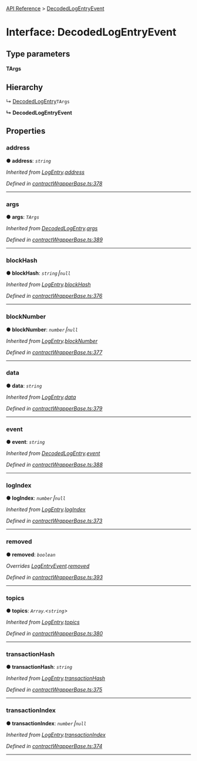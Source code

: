 [API Reference](../README.md) > [DecodedLogEntryEvent](../interfaces/DecodedLogEntryEvent.md)



# Interface: DecodedLogEntryEvent

## Type parameters
#### TArgs 
## Hierarchy


↳  [DecodedLogEntry](DecodedLogEntry.md)`TArgs`

**↳ DecodedLogEntryEvent**








## Properties
<a id="address"></a>

###  address

**●  address**:  *`string`* 

*Inherited from [LogEntry](LogEntry.md).[address](LogEntry.md#address)*

*Defined in [contractWrapperBase.ts:378](https://github.com/daostack/arc.js/blob/42de6847/lib/contractWrapperBase.ts#L378)*





___

<a id="args"></a>

###  args

**●  args**:  *`TArgs`* 

*Inherited from [DecodedLogEntry](DecodedLogEntry.md).[args](DecodedLogEntry.md#args)*

*Defined in [contractWrapperBase.ts:389](https://github.com/daostack/arc.js/blob/42de6847/lib/contractWrapperBase.ts#L389)*





___

<a id="blockHash"></a>

###  blockHash

**●  blockHash**:  *`string`⎮`null`* 

*Inherited from [LogEntry](LogEntry.md).[blockHash](LogEntry.md#blockHash)*

*Defined in [contractWrapperBase.ts:376](https://github.com/daostack/arc.js/blob/42de6847/lib/contractWrapperBase.ts#L376)*





___

<a id="blockNumber"></a>

###  blockNumber

**●  blockNumber**:  *`number`⎮`null`* 

*Inherited from [LogEntry](LogEntry.md).[blockNumber](LogEntry.md#blockNumber)*

*Defined in [contractWrapperBase.ts:377](https://github.com/daostack/arc.js/blob/42de6847/lib/contractWrapperBase.ts#L377)*





___

<a id="data"></a>

###  data

**●  data**:  *`string`* 

*Inherited from [LogEntry](LogEntry.md).[data](LogEntry.md#data)*

*Defined in [contractWrapperBase.ts:379](https://github.com/daostack/arc.js/blob/42de6847/lib/contractWrapperBase.ts#L379)*





___

<a id="event"></a>

###  event

**●  event**:  *`string`* 

*Inherited from [DecodedLogEntry](DecodedLogEntry.md).[event](DecodedLogEntry.md#event)*

*Defined in [contractWrapperBase.ts:388](https://github.com/daostack/arc.js/blob/42de6847/lib/contractWrapperBase.ts#L388)*





___

<a id="logIndex"></a>

###  logIndex

**●  logIndex**:  *`number`⎮`null`* 

*Inherited from [LogEntry](LogEntry.md).[logIndex](LogEntry.md#logIndex)*

*Defined in [contractWrapperBase.ts:373](https://github.com/daostack/arc.js/blob/42de6847/lib/contractWrapperBase.ts#L373)*





___

<a id="removed"></a>

###  removed

**●  removed**:  *`boolean`* 

*Overrides [LogEntryEvent](LogEntryEvent.md).[removed](LogEntryEvent.md#removed)*

*Defined in [contractWrapperBase.ts:393](https://github.com/daostack/arc.js/blob/42de6847/lib/contractWrapperBase.ts#L393)*





___

<a id="topics"></a>

###  topics

**●  topics**:  *`Array`.<`string`>* 

*Inherited from [LogEntry](LogEntry.md).[topics](LogEntry.md#topics)*

*Defined in [contractWrapperBase.ts:380](https://github.com/daostack/arc.js/blob/42de6847/lib/contractWrapperBase.ts#L380)*





___

<a id="transactionHash"></a>

###  transactionHash

**●  transactionHash**:  *`string`* 

*Inherited from [LogEntry](LogEntry.md).[transactionHash](LogEntry.md#transactionHash)*

*Defined in [contractWrapperBase.ts:375](https://github.com/daostack/arc.js/blob/42de6847/lib/contractWrapperBase.ts#L375)*





___

<a id="transactionIndex"></a>

###  transactionIndex

**●  transactionIndex**:  *`number`⎮`null`* 

*Inherited from [LogEntry](LogEntry.md).[transactionIndex](LogEntry.md#transactionIndex)*

*Defined in [contractWrapperBase.ts:374](https://github.com/daostack/arc.js/blob/42de6847/lib/contractWrapperBase.ts#L374)*





___


